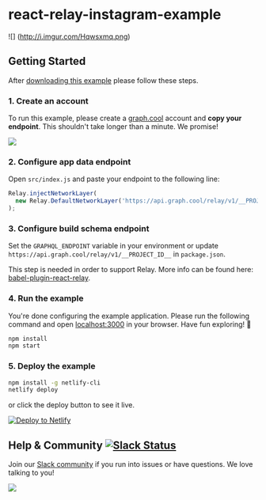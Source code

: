 # react-relay-instagram-example

![] (http://i.imgur.com/Hqwsxmq.png)

## Getting Started

After [downloading this example](https://github.com/graphcool-examples/react-relay-instagram-example/archive/master.zip) please follow these steps.

### 1. Create an account

To run this example, please create a [graph.cool](http://graph.cool) account and **copy your endpoint**. This shouldn't take longer than a minute. We promise!

![](https://i.gyazo.com/a0fb8e342ec9844e466cd6dc0a27516d.gif)


### 2. Configure app data endpoint

Open `src/index.js` and paste your endpoint to the following line:

```js
Relay.injectNetworkLayer(
  new Relay.DefaultNetworkLayer('https://api.graph.cool/relay/v1/__PROJECT_ID__')
);
```

### 3. Configure build schema endpoint

Set the `GRAPHQL_ENDPOINT` variable in your environment or update `https://api.graph.cool/relay/v1/__PROJECT_ID__` in `package.json`.

This step is needed in order to support Relay. More info can be found here: [babel-plugin-react-relay](https://github.com/graphcool/babel-plugin-react-relay).


### 4. Run the example

You're done configuring the example application. Please run the following command and open [localhost:3000](http://localhost:3000) in your browser. Have fun exploring! 🎉

```sh
npm install
npm start
```

### 5. Deploy the example

```sh
npm install -g netlify-cli
netlify deploy
```

or click the deploy button to see it live.

[![Deploy to Netlify](https://www.netlify.com/img/deploy/button.svg)](https://app.netlify.com/start/deploy?repository=https://github.com/graphcool-examples/react-relay-instagram-example)

## Help & Community [![Slack Status](https://slack.graph.cool/badge.svg)](https://slack.graph.cool)

Join our [Slack community](http://slack.graph.cool/) if you run into issues or have questions. We love talking to you!

![](http://i.imgur.com/5RHR6Ku.png)
